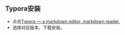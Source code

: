 ## Typora安装

* 点击[Typora — a markdown editor, markdown reader.](https://typora.io/)
* 选择对应版本，下载安装。

